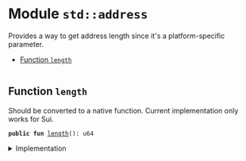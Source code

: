 
<a name="std_address"></a>

# Module `std::address`

Provides a way to get address length since it's a
platform-specific parameter.


-  [Function `length`](#std_address_length)


<pre><code></code></pre>



<a name="std_address_length"></a>

## Function `length`

Should be converted to a native function.
Current implementation only works for Sui.


<pre><code><b>public</b> <b>fun</b> <a href="../std/address.md#std_address_length">length</a>(): u64
</code></pre>



<details>
<summary>Implementation</summary>


<pre><code><b>public</b> <b>fun</b> <a href="../std/address.md#std_address_length">length</a>(): u64 {
    32
}
</code></pre>



</details>
